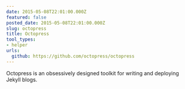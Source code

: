 ```yaml
---
date: 2015-05-08T22:01:00.000Z
featured: false
posted_date: 2015-05-08T22:01:00.000Z
slug: octopress
title: Octopress
tool_types:
- helper
urls:
  github: https://github.com/octopress/octopress
---
```


Octopress is an obsessively designed toolkit for writing and deploying Jekyll blogs.




